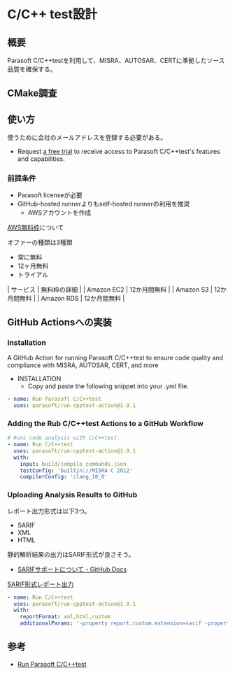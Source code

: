# C/C++ test設計

## 概要

Parasoft C/C++testを利用して、MISRA、AUTOSAR、CERTに準拠したソース品質を確保する。


## CMake調査


## 使い方
使うために会社のメールアドレスを登録する必要がある。

- Request [a free trial](https://www.parasoft.com/products/parasoft-c-ctest/try/) to receive access to Parasoft C/C++test's features and capabilities.

### 前提条件
- Parasoft licenseが必要
- GitHub-hosted runnerよりもself-hosted runnerの利用を推奨
  - AWSアカウントを作成

[AWS無料枠](https://aws.amazon.com/jp/free/?all-free-tier.sort-by=item.additionalFields.SortRank&all-free-tier.sort-order=asc&awsf.Free%20Tier%20Types=*all&awsf.Free%20Tier%20Categories=*all)について

オファーの種類は3種類
- 常に無料
- 12ヶ月無料
- トライアル

| サービス | 無料枠の詳細 |
| Amazon EC2 | 12か月間無料 |
| Amazon S3 | 12か月間無料 |
| Amazon RDS | 12か月間無料 |

## GitHub Actionsへの実装
### Installation
A GitHub Action for running Parasoft C/C++test to ensure code quality and compliance with MISRA, AUTOSAR, CERT, and more

- INSTALLATION
    - Copy and paste the following snippet into your .yml file.

```yml
- name: Run Parasoft C/C++test
  uses: parasoft/run-cpptest-action@1.0.1
```

### Adding the Rub C/C++test Actions to a GitHub Workflow
```yml
# Runs code analysis with C/C++test.
- name: Run C/C++test
  uses: parasoft/run-cpptest-action@1.0.1
  with:
    input: build/compile_commands.json
    testConfig: 'builtin://MISRA C 2012'
    compilerConfig: 'clang_10_0'
```

### Uploading Analysis Results to GitHub
レポート出力形式は以下3つ。
- SARIF
- XML
- HTML

静的解析結果の出力はSARIF形式が良さそう。
- [SARIFサポートについて - GitHub Docs](https://docs.github.com/ja/code-security/secure-coding/integrating-with-code-scanning/sarif-support-for-code-scanning#about-sarif-support)

[SARIF形式レポート出力](https://github.com/marketplace/actions/run-parasoft-c-c-test#generating-sarif-reports-with-cctest-20202-or-earlier)

```yml
- name: Run C/C++test
  uses: parasoft/run-cpptest-action@1.0.1
  with:
    reportFormat: xml,html,custom
    additionalParams: '-property report.custom.extension=sarif -property report.custom.xsl.file=${PARASOFT_SARIF_XSL}'
```

## 参考
- [Run Parasoft C/C++test](https://github.com/marketplace/actions/run-parasoft-c-c-test)

